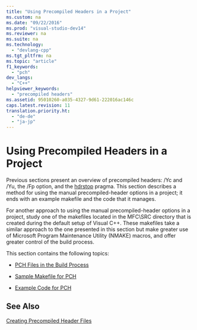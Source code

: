 ```yaml
---
title: "Using Precompiled Headers in a Project"
ms.custom: na
ms.date: "09/22/2016"
ms.prod: "visual-studio-dev14"
ms.reviewer: na
ms.suite: na
ms.technology: 
  - "devlang-cpp"
ms.tgt_pltfrm: na
ms.topic: "article"
f1_keywords: 
  - "pch"
dev_langs: 
  - "C++"
helpviewer_keywords: 
  - "precompiled headers"
ms.assetid: 95010260-a035-4327-9d61-222016ac146c
caps.latest.revision: 11
translation.priority.ht: 
  - "de-de"
  - "ja-jp"
---
```

# Using Precompiled Headers in a Project
Previous sections present an overview of precompiled headers: /Yc and /Yu, the /Fp option, and the [hdrstop](../VS_csharp/hdrstop.md) pragma. This section describes a method for using the manual precompiled-header options in a project; it ends with an example makefile and the code that it manages.  
  
 For another approach to using the manual precompiled-header options in a project, study one of the makefiles located in the MFC\SRC directory that is created during the default setup of Visual C++. These makefiles take a similar approach to the one presented in this section but make greater use of Microsoft Program Maintenance Utility (NMAKE) macros, and offer greater control of the build process.  
  
 This section contains the following topics:  
  
-   [PCH Files in the Build Process](../VS_csharp/pch-files-in-the-build-process.md)  
  
-   [Sample Makefile for PCH](../VS_csharp/sample-makefile-for-pch.md)  
  
-   [Example Code for PCH](../VS_csharp/example-code-for-pch.md)  
  
## See Also  
 [Creating Precompiled Header Files](../VS_csharp/creating-precompiled-header-files.md)